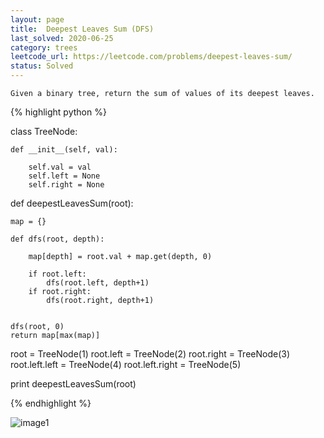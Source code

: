 ```yaml
---
layout: page
title:  Deepest Leaves Sum (DFS)
last_solved: 2020-06-25
category: trees
leetcode_url: https://leetcode.com/problems/deepest-leaves-sum/
status: Solved
---
```


```
Given a binary tree, return the sum of values of its deepest leaves.
```


{% highlight python %}

class TreeNode:
 
    def __init__(self, val):
 
        self.val = val
        self.left = None
        self.right = None


def deepestLeavesSum(root):

    map = {}

    def dfs(root, depth):

        map[depth] = root.val + map.get(depth, 0)

        if root.left:
            dfs(root.left, depth+1)
        if root.right:
            dfs(root.right, depth+1)
        

    dfs(root, 0)
    return map[max(map)]

root = TreeNode(1)
root.left = TreeNode(2)
root.right = TreeNode(3)
root.left.left = TreeNode(4)
root.left.right = TreeNode(5)

print deepestLeavesSum(root)

{% endhighlight %}





![image1]()
